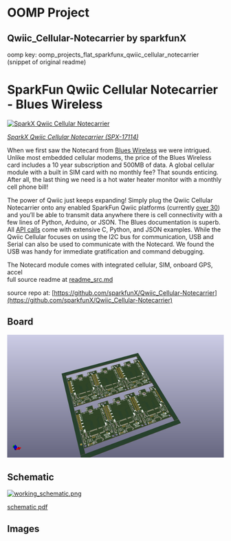 # OOMP Project  
## Qwiic_Cellular-Notecarrier  by sparkfunX  
  
oomp key: oomp_projects_flat_sparkfunx_qwiic_cellular_notecarrier  
(snippet of original readme)  
  
SparkFun Qwiic Cellular Notecarrier - Blues Wireless  
========================================  
  
[![SparkX Qwiic Cellular Notecarrier](https://cdn.sparkfun.com//assets/parts/1/6/0/7/6/17114-Qwiic_Cellular-11.jpg)](https://www.sparkfun.com/products/17114)  
  
[*SparkX Qwiic Cellular Notecarrier (SPX-17114)*](https://www.sparkfun.com/products/17114)  
  
When we first saw the Notecard from [Blues Wireless](https://blues.io/) we were intrigued. Unlike most embedded cellular modems, the price of the Blues Wireless card includes a 10 year subscription and 500MB of data. A global cellular module with a built in SIM card with no monthly fee? That sounds enticing. After all, the last thing we need is a hot water heater monitor with a monthly cell phone bill!  
  
The power of Qwiic just keeps expanding! Simply plug the Qwiic Cellular Notecarrier onto any enabled SparkFun Qwiic platforms (currently [over 30](https://www.sparkfun.com/qwiic-products)) and you’ll be able to transmit data anywhere there is cell connectivity with a few lines of Python, Arduino, or JSON. The Blues documentation is superb. All [API calls](https://dev.blues.io/reference/notecard-api/) come with extensive C, Python, and JSON examples. While the Qwiic Cellular focuses on using the I2C bus for communication, USB and Serial can also be used to communicate with the Notecard. We found the USB was handy for immediate gratification and command debugging.  
  
The Notecard module comes with integrated cellular, SIM, onboard GPS, accel  
  full source readme at [readme_src.md](readme_src.md)  
  
source repo at: [https://github.com/sparkfunX/Qwiic_Cellular-Notecarrier](https://github.com/sparkfunX/Qwiic_Cellular-Notecarrier)  
## Board  
  
[![working_3d.png](working_3d_600.png)](working_3d.png)  
## Schematic  
  
[![working_schematic.png](working_schematic_600.png)](working_schematic.png)  
  
[schematic pdf](working_schematic.pdf)  
## Images  
